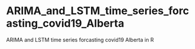 # ARIMA_and_LSTM_time_series_forcasting_covid19_Alberta
ARIMA and LSTM time series forcasting covid19 Alberta in R
